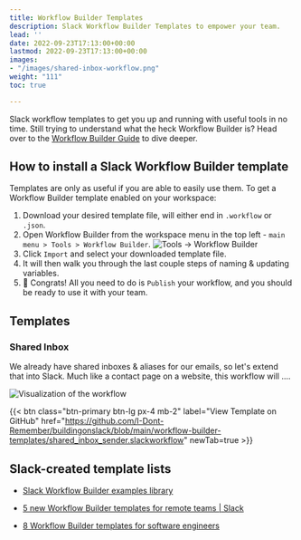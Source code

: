 ```yaml
---
title: Workflow Builder Templates
description: Slack Workflow Builder Templates to empower your team.
lead: ''
date: 2022-09-23T17:13:00+00:00
lastmod: 2022-09-23T17:13:00+00:00
images:
- "/images/shared-inbox-workflow.png"
weight: "111"
toc: true

---
```

Slack workflow templates to get you up and running with useful tools in no time. Still trying to understand what the heck Workflow Builder is? Head over to the [Workflow Builder Guide](/docs/slack/workflow-builder-ultimate-guide/) to dive deeper.

## How to install a Slack Workflow Builder template

Templates are only as useful if you are able to easily use them. To get a Workflow Builder template enabled on your workspace:

1. Download your desired template file, will either end in `.workflow` or `.json`.
2. Open Workflow Builder from the workspace menu in the top left - `main menu > Tools > Workflow Builder`.
   ![Tools -> Workflow Builder](/images/slack-open-workflow-builder.jpeg)
3. Click `Import` and select your downloaded template file.
4. It will then walk you through the last couple steps of naming & updating variables.
5. 🥳 Congrats! All you need to do is `Publish` your workflow, and you should be ready to use it with your team.

## Templates

### Shared Inbox

We already have shared inboxes & aliases for our emails, so let's extend that into Slack. Much like a contact page on a website, this workflow will ....

![Visualization of the workflow](/images/shared-inbox-workflow.png)

{{< btn class="btn-primary btn-lg px-4 mb-2" label="View Template on GitHub" href="https://github.com/I-Dont-Remember/buildingonslack/blob/main/workflow-builder-templates/shared_inbox_sender.slackworkflow" newTab=true >}}

## Slack-created template lists

* [Slack Workflow Builder examples library](https://slack.com/slack-tips/workflow-builder-examples)


* [5 new Workflow Builder templates for remote teams | Slack](https://slack.com/blog/productivity/workflow-builder-templates-remote-teams)
* [8 Workflow Builder templates for software engineers](https://slack.com/resources/using-slack/workflow-builder-templates-for-software-engineers)